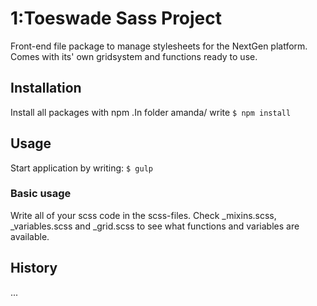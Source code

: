 # 1:Toeswade Sass Project

Front-end file package to manage stylesheets for the NextGen platform. Comes with its' own gridsystem and functions ready to use.

## Installation

Install all packages with npm .In folder amanda/ write
`$ npm install`


## Usage

Start application by writing:
`$ gulp`

### Basic usage

Write all of your scss code in the scss-files. Check _mixins.scss, _variables.scss and _grid.scss to see what functions and variables are available.


## History

...
